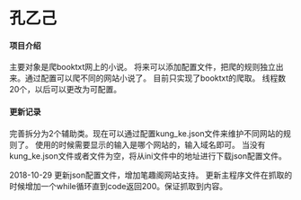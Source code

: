 # 孔乙己

#### 项目介绍
主要对象是爬booktxt网上的小说。
将来可以添加配置文件，把爬的规则独立出来。通过配置可以爬不同的网站小说了。
目前只实现了booktxt的爬取。
线程数20个，以后可以更改为可配置。

#### 更新记录
完善拆分为2个辅助类。现在可以通过配置kung_ke.json文件来维护不同网站的规则了。
使用的时候需要显示的输入是哪个网站的，输入域名即可。
当没有kung_ke.json文件或者文件为空，将从ini文件中的地址进行下载json配置文件。

2018-10-29
更新json配置文件，增加笔趣阁网站支持。
更新主程序文件在抓取的时候增加一个while循环直到code返回200。保证抓取到内容。